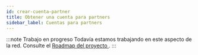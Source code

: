 ```yaml
---
id: crear-cuenta-partner
title: Obtener una cuenta para partners
sidebar_label: Cuentas para partners
---
```


:::note Trabajo en progreso
Todavía estamos trabajando en este aspecto de la red. Consulte el [Roadmap del proyecto ](./roadmap.md).
:::
